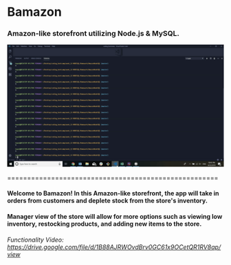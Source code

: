 # Bamazon

### Amazon-like storefront utilizing Node.js & MySQL.
![Bamazon Gif](./BamazonGif.gif)

=====================================================

#### Welcome to Bamazon! In this Amazon-like storefront, the app will take in orders from customers and deplete stock from the store's inventory.
#### Manager view of the store will allow for more options such as viewing low inventory, restocking products, and adding new items to the store.


###### Functionality Video: https://drive.google.com/file/d/1B88AJRWOvdBrv0GC61x9OCetQR1RV8ap/view
